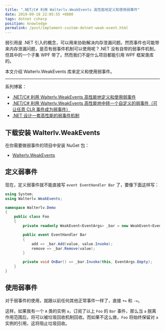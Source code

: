 ```yaml
---
title: ".NET/C# 利用 Walterlv.WeakEvents 高性能地定义和使用弱事件"
date: 2019-09-18 22:05:55 +0800
tags: dotnet csharp
position: knowledge
permalink: /post/implement-custom-dotnet-weak-event.html
---
```


弱引用是 .NET 引入的概念，可以用来协助解决内存泄漏问题。然而事件也可能带来内存泄漏问题，是否有弱事件机制可以使用呢？.NET 没有自带的弱事件机制，但其中的一个子集 WPF 带了。然而我们不是什么项目都能引用 WPF 框架类库的。

本文介绍 Walterlv.WeakEvents 库来定义和使用弱事件。

---

<div id="toc"></div>

系列博客：

- [.NET/C# 利用 Walterlv.WeakEvents 高性能地定义和使用弱事件](/post/implement-custom-dotnet-weak-event)
- [.NET/C# 利用 Walterlv.WeakEvents 高性能地中转一个自定义的弱事件（可让任意 CLR 事件成为弱事件）](/post/implement-custom-dotnet-weak-event-relay)
- [.NET 设计一套高性能的弱事件机制](/post/design-a-dotnet-weak-event-relay)

## 下载安装 Walterlv.WeakEvents

在你需要做弱事件的项目中安装 NuGet 包：

- [Walterlv.WeakEvents](https://www.nuget.org/packages/Walterlv.WeakEvents/)

## 定义弱事件

现在，定义弱事件就不能直接写 `event EventHandler Bar` 了，要像下面这样写：

```csharp
using System;
using Walterlv.WeakEvents;

namespace Walterlv.Demo
{
    public class Foo
    {
        private readonly WeakEvent<EventArgs> _bar = new WeakEvent<EventArgs>();

        public event EventHandler Bar
        {
            add => _bar.Add(value, value.Invoke);
            remove => _bar.Remove(value);
        }

        private void OnBar() => _bar.Invoke(this, EventArgs.Empty);
    }
}
```

## 使用弱事件

对于弱事件的使用，就跟以前任何其他正常事件一样了，直接 `+=` 和 `-=`。

这样，如果我有一个 `A` 类的实例 `a`，订阅了以上 `Foo` 的 `Bar` 事件，那么当 `a` 脱离作用范围后，将可以被垃圾回收机制回收。而如果不这么做，`Foo` 将始终保留对 `a` 实例的引用，这将阻止垃圾回收。

